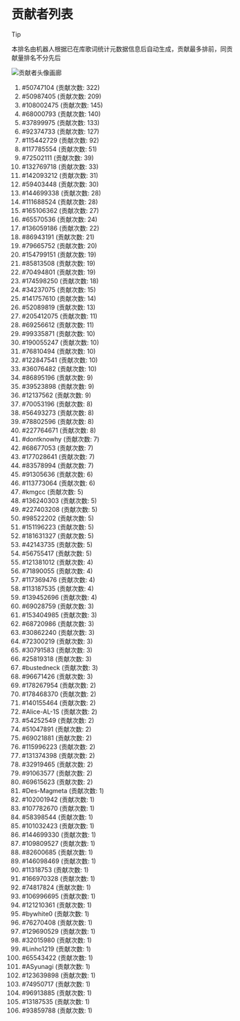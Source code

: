 # 贡献者列表

> [!TIP]
> 本排名由机器人根据已在库歌词统计元数据信息后自动生成，贡献最多排前，同贡献量排名不分先后

![贡献者头像画廊](./CONTRIBUTORS.svg)

1. #50747104 (贡献次数: 322)
2. #50987405 (贡献次数: 209)
3. #108002475 (贡献次数: 145)
4. #68000793 (贡献次数: 140)
5. #37899975 (贡献次数: 133)
6. #92374733 (贡献次数: 127)
7. #115442729 (贡献次数: 92)
8. #117785554 (贡献次数: 51)
9. #72502111 (贡献次数: 39)
10. #132769718 (贡献次数: 33)
11. #142093212 (贡献次数: 31)
12. #59403448 (贡献次数: 30)
13. #144699338 (贡献次数: 28)
14. #111688524 (贡献次数: 28)
15. #165106362 (贡献次数: 27)
16. #65570536 (贡献次数: 24)
17. #136059186 (贡献次数: 22)
18. #86943191 (贡献次数: 21)
19. #79665752 (贡献次数: 20)
20. #154799151 (贡献次数: 19)
21. #85813508 (贡献次数: 19)
22. #70494801 (贡献次数: 19)
23. #174598250 (贡献次数: 18)
24. #34237075 (贡献次数: 15)
25. #141757610 (贡献次数: 14)
26. #52089819 (贡献次数: 13)
27. #205412075 (贡献次数: 11)
28. #69256612 (贡献次数: 11)
29. #99335871 (贡献次数: 10)
30. #190055247 (贡献次数: 10)
31. #76810494 (贡献次数: 10)
32. #122847541 (贡献次数: 10)
33. #36076482 (贡献次数: 10)
34. #86895196 (贡献次数: 9)
35. #39523898 (贡献次数: 9)
36. #12137562 (贡献次数: 9)
37. #70053196 (贡献次数: 8)
38. #56493273 (贡献次数: 8)
39. #78802596 (贡献次数: 8)
40. #227764671 (贡献次数: 8)
41. #dontknowhy (贡献次数: 7)
42. #68677053 (贡献次数: 7)
43. #177028641 (贡献次数: 7)
44. #83578994 (贡献次数: 7)
45. #91305636 (贡献次数: 6)
46. #113773064 (贡献次数: 6)
47. #kmgcc (贡献次数: 5)
48. #136240303 (贡献次数: 5)
49. #227403208 (贡献次数: 5)
50. #98522202 (贡献次数: 5)
51. #151196223 (贡献次数: 5)
52. #181631327 (贡献次数: 5)
53. #42143735 (贡献次数: 5)
54. #56755417 (贡献次数: 5)
55. #121381012 (贡献次数: 4)
56. #71890055 (贡献次数: 4)
57. #117369476 (贡献次数: 4)
58. #113187535 (贡献次数: 4)
59. #139452696 (贡献次数: 4)
60. #69028759 (贡献次数: 3)
61. #153404985 (贡献次数: 3)
62. #68720986 (贡献次数: 3)
63. #30862240 (贡献次数: 3)
64. #72300219 (贡献次数: 3)
65. #30791583 (贡献次数: 3)
66. #25819318 (贡献次数: 3)
67. #bustedneck (贡献次数: 3)
68. #96671426 (贡献次数: 3)
69. #178267954 (贡献次数: 2)
70. #178468370 (贡献次数: 2)
71. #140155464 (贡献次数: 2)
72. #Alice-AL-1S (贡献次数: 2)
73. #54252549 (贡献次数: 2)
74. #51047891 (贡献次数: 2)
75. #69021881 (贡献次数: 2)
76. #115996223 (贡献次数: 2)
77. #131374398 (贡献次数: 2)
78. #32919465 (贡献次数: 2)
79. #91063577 (贡献次数: 2)
80. #69615623 (贡献次数: 2)
81. #Des-Magmeta (贡献次数: 1)
82. #102001942 (贡献次数: 1)
83. #107782670 (贡献次数: 1)
84. #58398544 (贡献次数: 1)
85. #101032423 (贡献次数: 1)
86. #144699330 (贡献次数: 1)
87. #109809527 (贡献次数: 1)
88. #82600685 (贡献次数: 1)
89. #146098469 (贡献次数: 1)
90. #11318753 (贡献次数: 1)
91. #166970328 (贡献次数: 1)
92. #74817824 (贡献次数: 1)
93. #106996695 (贡献次数: 1)
94. #121210361 (贡献次数: 1)
95. #bywhite0 (贡献次数: 1)
96. #76270408 (贡献次数: 1)
97. #129690529 (贡献次数: 1)
98. #32015980 (贡献次数: 1)
99. #Linho1219 (贡献次数: 1)
100. #65543422 (贡献次数: 1)
101. #ASyunagi (贡献次数: 1)
102. #123639898 (贡献次数: 1)
103. #74950717 (贡献次数: 1)
104. #96913885 (贡献次数: 1)
105. #13187535 (贡献次数: 1)
106. #93859788 (贡献次数: 1)
